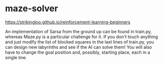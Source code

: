 # maze-solver

<https://strikingloo.github.io/reinforcement-learning-beginners>

An implementation of Sarsa from the ground up can be found in train.py, whereas Maze.py is a particular challenge for it.
If you don't touch anything and just modify the list of blocked squares in the last lines of train.py, you can design new labyrinths and see if the AI can solve them! 
You will also have to change the goal position and, possibly, starting place, each in a single line.
